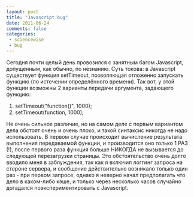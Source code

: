 ```yaml
---
layout: post
title: "Javascript bug"
date: 2011-06-24
comments: false
categories:
 - sciencewise
 - bug
---
```



Сегодня почти целый день провозился с занятным багом Javascript, допущенным, как обычно, по незнанию.
Суть  токова: в Javascript существует функция setTimeout, позволяющая  отложенно запускать функцию (по истечении определённого времени). Так  вот, у этой функции возможны 2 варианты передачи аргумента, задающего  функцию:
<ol><li>setTimeout("function()", 1000);</li><li>setTimeout(function, 1000);</li></ol>Не  очень сильное различие, но на самом деле с первым вариантом дела  обстоят очень и очень плохо, и такой синтаксис никогда не надо  использовать. В первом случае происходит вычисление результата  выполнения передаваемой функции, и производится оно только 1 РАЗ (!),  после первого раза функция больше НИКОГДА не вызывается до следующей  перезагрузки страницы. Это обстоятельство очень долго вводило меня в  заблуждения, так как я включил логгинг запроса на стороне сервера, и  сообщение действительно возникало только один раз - при первом запросе,  однако я неверно начал предполагать что дело в каком-либо кэше, и только  через несколько часов случайно догадался поэкспериментировать с  Javascript.
